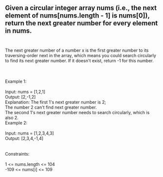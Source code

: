 ## Given a circular integer array nums (i.e., the next element of nums[nums.length - 1] is nums[0]), return the next greater number for every element in nums. <br> <br> 
The next greater number of a number x is the first greater number to its traversing-order next in the array, which means you could search circularly to find its next greater number. If it doesn't exist, return -1 for this number. <br> <br> <br> <br> 
Example 1: <br> <br> 
Input: nums = [1,2,1] <br> 
Output: [2,-1,2] <br> 
Explanation: The first 1's next greater number is 2; <br> 
The number 2 can't find next greater number. <br> 
The second 1's next greater number needs to search circularly, which is also 2. <br> 
Example 2: <br> <br> 
Input: nums = [1,2,3,4,3] <br> 
Output: [2,3,4,-1,4] <br> <br> <br> 
Constraints: <br> <br> 
1 <= nums.length <= 104 <br> 
-109 <= nums[i] <= 109 <br> 
